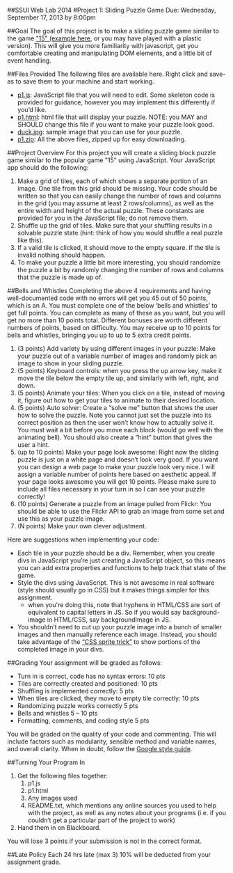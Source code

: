 <link href="../stylesheets/GitHub2.css" rel="stylesheet"></link>

##SSUI Web Lab 2014
#Project 1: Sliding Puzzle Game
Due: Wednesday, September 17, 2013 by 8:00pm

##Goal
The goal of this project is to make a sliding puzzle game similar to the game ["15" (example here](http://mypuzzle.org/sliding), or you may have played with a plastic version). This will give you more familiarity with javascript, get you comfortable creating and manipulating DOM elements, and a little bit of event handling.

##Files Provided
The following files are available here. Right click and save-as to save them to your machine and start working.

- [p1.js](p1.js): JavaScript file that you will need to edit. Some skeleton code is provided for guidance, however you may implement this differently if you’d like.
- [p1.html](p1.html): html file that will display your puzzle. NOTE: you MAY and SHOULD change this file if you want to make your puzzle look good.
- [duck.jpg](duck.jpg): sample image that you can use for your puzzle.
- [p1.zip](p1.zip): All the above files, zipped up for easy downloading.

##Project Overview
For this project you will create a sliding block puzzle game similar to the popular game "15" using JavaScript. Your JavaScript app should do the following:

1.	Make a grid of tiles, each of which shows a separate portion of an image. One tile from this grid should be missing. Your code should be written so that you can easily change the number of rows and columns in the grid (you may assume at least 2 rows/columns), as well as the entire width and height of the actual puzzle. These constants are provided for you in the JavaScript file; do not remove them.
2.	Shuffle up the grid of tiles. Make sure that your shuffling results in a solvable puzzle state (hint: think of how you would shuffle a real puzzle like this).
3.	If a valid tile is clicked, it should move to the empty square. If the tile is invalid nothing should happen.
4.	To make your puzzle a little bit more interesting, you should randomize the puzzle a bit by randomly changing the number of rows and columns that the puzzle is made up of. 


##Bells and Whistles
Completing the above 4 requirements and having well-documented code with no errors will get you 45 out of 50 points, which is an A. You must complete one of the below ‘bells and whistles’ to get full points. You can complete as many of these as you want, but you will get no more than 10 points total. Different bonuses are worth different numbers of points, based on difficulty. You may receive up to 10 points for bells and whistles, bringing you up to up to 5 extra credit points.

1. (3 points) Add variety by using different images in your puzzle: Make your puzzle out of a variable number of images and randomly pick an image to show in your sliding puzzle.
2. (5 points) Keyboard controls: when you press the up arrow key, make it move the tile below the empty tile up, and similarly with left, right, and down.
3. (5 points) Animate your tiles: When you click on a tile, instead of moving it, figure out how to get your tiles to animate to their desired location.
4. (5 points) Auto solver: Create a “solve me” button that shows the user how to solve the puzzle. Note you cannot just set the puzzle into its correct position as then the user won’t know how to actually solve it. You must wait a bit before you move each block (would go well with the animating bell). You should also create a “hint” button that gives the user a hint.
5. (up to 10 points) Make your page look awesome: Right now the sliding puzzle is just on a white page and doesn’t look very good. If you want you can design a web page to make your puzzle look very nice. I will assign a variable number of points here based on aesthetic appeal. If your page looks awesome you will get 10 points. Please make sure to include all files necessary in your turn in so I can see your puzzle correctly!
6. (10 points) Generate a puzzle from an image pulled from Flickr: You should be able to use the Flickr API to grab an image from some set and use this as your puzzle image.
7. (N points) Make your own clever adjustment. 
 
Here are suggestions when implementing your code:

- Each tile in your puzzle should be a div. Remember, when you create divs in JavaScript you’re just creating a JavaScript object, so this means you can add extra properties and functions to help track that state of the game.
- Style the divs using JavaScript. This is not awesome in real software (style should usually go in CSS) but it makes things simpler for this assignment.
    - when you're doing this, note that hyphens in HTML/CSS are sort of equivalent to capital letters in JS. So if you would say background-image in HTML/CSS, say backgroundImage in JS.
- You shouldn’t need to cut up your puzzle image into a bunch of smaller images and then manually reference each image. Instead, you should take advantage of the [“CSS sprite trick”](http://css-tricks.com/css-sprites/) to show portions of the completed image in your divs.

##Grading
Your assignment will be graded as follows:

- Turn in is correct, code has no syntax errors: 10 pts
- Tiles are correctly created and positioned: 10 pts
- Shuffling is implemented correctly: 5 pts
- When tiles are clicked, they move to empty tile correctly: 10 pts
- Randomizing puzzle works correctly	5 pts
- Bells and whistles	5 – 10 pts
- Formatting, comments, and coding style 5 pts

You will be graded on the quality of your code and commenting. This will include factors such as modularity, sensible method and variable names, and overall clarity. 
When in doubt, follow the [Google style guide](http://google-styleguide.googlecode.com/svn/trunk/javascriptguide.xml). 


##Turning Your Program In

1. Get the following files together:
    1. p1.js
    2. p1.html
    3. Any images used
    3. README.txt, which mentions any online sources you used to help with the project, as well as any notes about your programs (i.e. if you couldn’t get a particular part of the project to work)
3. Hand them in on Blackboard.

You will lose 3 points if your submission is not in the correct format.

##Late Policy
Each 24 hrs late (max 3) 10% will be deducted from your assignment grade.
